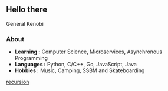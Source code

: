 ## Hello there
General Kenobi

### About

-  **Learning :** Computer Science, Microservices, Asynchronous Programming
-  **Languages :** Python, C/C++, Go, JavaScript, Java
-  **Hobbies :** Music, Camping, SSBM and Skateboarding

[recursion](https://github.com/manoloesparta)
